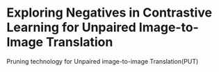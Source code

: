 # Exploring Negatives in Contrastive Learning for Unpaired Image-to-Image Translation
 Pruning technology for Unpaired image-to-image Translation(PUT)
